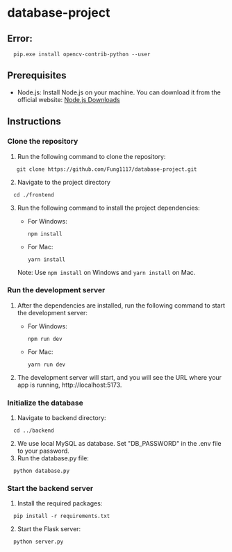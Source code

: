 # database-project

## Error:
```shell
  pip.exe install opencv-contrib-python --user
```

## Prerequisites
- Node.js: Install Node.js on your machine. You can download it from the official website: [Node.js Downloads](https://nodejs.org)

## Instructions

### Clone the repository

1. Run the following command to clone the repository:
```shell
   git clone https://github.com/Fung1117/database-project.git
```
2. Navigate to the project directory
```shell
  cd ./frontend
```
3. Run the following command to install the project dependencies:

   - For Windows:
     ```shell
     npm install
     ```

   - For Mac:
     ```shell
     yarn install
     ```

   Note: Use `npm install` on Windows and `yarn install` on Mac.

### Run the development server
1. After the dependencies are installed, run the following command to start the development server:
   
   - For Windows:
     ```shell
     npm run dev
     ```

   - For Mac:
     ```shell
     yarn run dev
     ```
2. The development server will start, and you will see the URL where your app is running, http://localhost:5173.

### Initialize the database
1. Navigate to backend directory:
```shell
  cd ../backend
```
2. We use local MySQL as database. Set "DB_PASSWORD" in the .env file to your password.
3. Run the database.py file:
```shell
  python database.py
```

### Start the backend server
1. Install the required packages:
```shell
  pip install -r requirements.txt
```
2. Start the Flask server:
```shell
  python server.py
```
